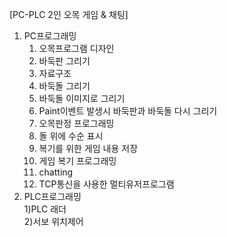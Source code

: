 [PC-PLC 2인 오목 게임 & 채팅]
1. PC프로그래밍
     1) 오목프로그램 디자인
     2) 바둑판 그리기
     3) 자료구조
     4) 바둑돌 그리기
     5) 바둑돌 이미지로 그리기
     6) Paint이벤트 발생시 바둑판과 바둑돌 다시 그리기
     7) 오목판정 프로그래밍
     8) 돌 위에 수순 표시
     9) 복기를 위한 게임 내용 저장
     10) 게임 복기 프로그래밍
     11) chatting
     12) TCP통신을 사용한 멀티유저프로그램
2. PLC프로그래밍          
     1)PLC 래더          
     2)서보 위치제어
